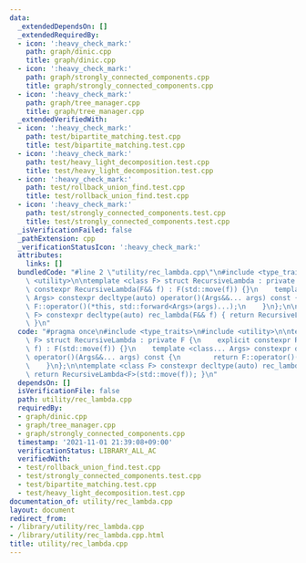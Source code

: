 ```yaml
---
data:
  _extendedDependsOn: []
  _extendedRequiredBy:
  - icon: ':heavy_check_mark:'
    path: graph/dinic.cpp
    title: graph/dinic.cpp
  - icon: ':heavy_check_mark:'
    path: graph/strongly_connected_components.cpp
    title: graph/strongly_connected_components.cpp
  - icon: ':heavy_check_mark:'
    path: graph/tree_manager.cpp
    title: graph/tree_manager.cpp
  _extendedVerifiedWith:
  - icon: ':heavy_check_mark:'
    path: test/bipartite_matching.test.cpp
    title: test/bipartite_matching.test.cpp
  - icon: ':heavy_check_mark:'
    path: test/heavy_light_decomposition.test.cpp
    title: test/heavy_light_decomposition.test.cpp
  - icon: ':heavy_check_mark:'
    path: test/rollback_union_find.test.cpp
    title: test/rollback_union_find.test.cpp
  - icon: ':heavy_check_mark:'
    path: test/strongly_connected_components.test.cpp
    title: test/strongly_connected_components.test.cpp
  _isVerificationFailed: false
  _pathExtension: cpp
  _verificationStatusIcon: ':heavy_check_mark:'
  attributes:
    links: []
  bundledCode: "#line 2 \"utility/rec_lambda.cpp\"\n#include <type_traits>\n#include\
    \ <utility>\n\ntemplate <class F> struct RecursiveLambda : private F {\n    explicit\
    \ constexpr RecursiveLambda(F&& f) : F(std::move(f)) {}\n    template <class...\
    \ Args> constexpr decltype(auto) operator()(Args&&... args) const {\n        return\
    \ F::operator()(*this, std::forward<Args>(args)...);\n    }\n};\n\ntemplate <class\
    \ F> constexpr decltype(auto) rec_lambda(F&& f) { return RecursiveLambda<F>(std::move(f));\
    \ }\n"
  code: "#pragma once\n#include <type_traits>\n#include <utility>\n\ntemplate <class\
    \ F> struct RecursiveLambda : private F {\n    explicit constexpr RecursiveLambda(F&&\
    \ f) : F(std::move(f)) {}\n    template <class... Args> constexpr decltype(auto)\
    \ operator()(Args&&... args) const {\n        return F::operator()(*this, std::forward<Args>(args)...);\n\
    \    }\n};\n\ntemplate <class F> constexpr decltype(auto) rec_lambda(F&& f) {\
    \ return RecursiveLambda<F>(std::move(f)); }\n"
  dependsOn: []
  isVerificationFile: false
  path: utility/rec_lambda.cpp
  requiredBy:
  - graph/dinic.cpp
  - graph/tree_manager.cpp
  - graph/strongly_connected_components.cpp
  timestamp: '2021-11-01 21:39:08+09:00'
  verificationStatus: LIBRARY_ALL_AC
  verifiedWith:
  - test/rollback_union_find.test.cpp
  - test/strongly_connected_components.test.cpp
  - test/bipartite_matching.test.cpp
  - test/heavy_light_decomposition.test.cpp
documentation_of: utility/rec_lambda.cpp
layout: document
redirect_from:
- /library/utility/rec_lambda.cpp
- /library/utility/rec_lambda.cpp.html
title: utility/rec_lambda.cpp
---
```


